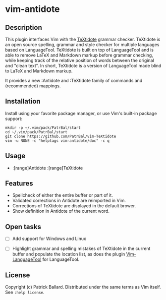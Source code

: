 # vim-antidote

## Description

This plugin interfaces Vim with the [TeXtidote][TeXtidote] grammar checker.  TeXtidote is an open source spelling, grammar and style checker for multiple languages based on LanguageTool.  TeXtidote is built on top of LanguageTool and is able to remove LaTeX and Markdown markup before grammar checking, while keeping track of the relative position of words between the original and "clean text". In short, TeXtidote is a version of LanguageTool made blind to LaTeX and Markdown markup.


It provides a new :Antidote and :TeXtidote family of commands and (recommended) mappings.


## Installation

Install using your favorite package manager, or use Vim's built-in package
support:

    mkdir -p ~/.vim/pack/PatrBal/start
    cd ~/.vim/pack/PatrBal/start
    git clone https://github.com/PatrBal/vim-TeXtidote
    vim -u NONE -c "helptags vim-antidote/doc" -c q


## Usage
 - :[range]Antidote :[range]TeXtidote

## Features
 - Spellcheck of either the entire buffer or part of it.
 - Validated corrections in Antidote are reimported in Vim.
 - Corrections of TeXtidote are displayed in the default brower.
 - Show definition in Antidote of the current word.

## Open tasks
 - [ ] Add support for Windows and Linux
 - [ ] Highlight grammar and spelling mistakes of TeXtidote in the current buffer and populate the location list, as does the plugin [Vim-LanguageTool] for LanguageTool.


## License

Copyright (c) Patrick Ballard.  Distributed under the same terms as Vim itself.
See `:help license`.

[TeXtidote]: https://sylvainhalle.github.io/textidote
[Vim-LanguageTool]: https://github.com/dpelle/vim-LanguageTool


